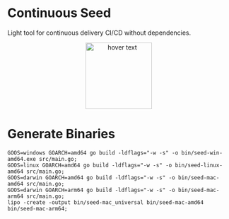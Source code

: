 # Continuous Seed
Light tool for continuous delivery CI/CD without dependencies.

<p align="center">
  <img src="https://github.com/cloudbit-interactive/continuous-seed/blob/main/tree.jpeg?raw=true" height="150" title="hover text">
</p>

# Generate Binaries
```
GOOS=windows GOARCH=amd64 go build -ldflags="-w -s" -o bin/seed-win-amd64.exe src/main.go;
GOOS=linux GOARCH=amd64 go build -ldflags="-w -s" -o bin/seed-linux-amd64 src/main.go; 
GOOS=darwin GOARCH=amd64 go build -ldflags="-w -s" -o bin/seed-mac-amd64 src/main.go;
GOOS=darwin GOARCH=arm64 go build -ldflags="-w -s" -o bin/seed-mac-arm64 src/main.go;
lipo -create -output bin/seed-mac_universal bin/seed-mac-amd64 bin/seed-mac-arm64;
```
